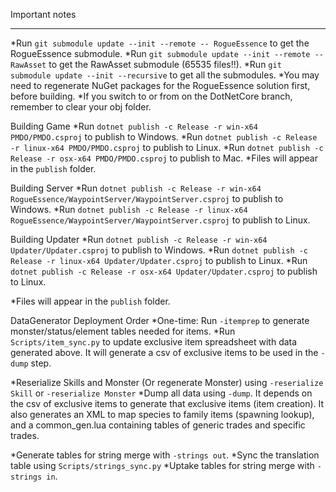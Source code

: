 Important notes

---


*Run `git submodule update --init --remote -- RogueEssence` to get the RogueEssence submodule.
*Run `git submodule update --init --remote -- RawAsset` to get the RawAsset submodule (65535 files!!).
*Run `git submodule update --init --recursive` to get all the submodules.
*You may need to regenerate NuGet packages for the RogueEssence solution first, before building.
*If you switch to or from on the DotNetCore branch, remember to clear your obj folder.

Building Game
*Run `dotnet publish -c Release -r win-x64 PMDO/PMDO.csproj` to publish to Windows.
*Run `dotnet publish -c Release -r linux-x64 PMDO/PMDO.csproj` to publish to Linux.
*Run `dotnet publish -c Release -r osx-x64 PMDO/PMDO.csproj` to publish to Mac.
*Files will appear in the `publish` folder.

Building Server
*Run `dotnet publish -c Release -r win-x64 RogueEssence/WaypointServer/WaypointServer.csproj` to publish to Windows.
*Run `dotnet publish -c Release -r linux-x64 RogueEssence/WaypointServer/WaypointServer.csproj` to publish to Linux.

Building Updater
*Run `dotnet publish -c Release -r win-x64 Updater/Updater.csproj` to publish to Windows.
*Run `dotnet publish -c Release -r linux-x64 Updater/Updater.csproj` to publish to Linux.
*Run `dotnet publish -c Release -r osx-x64 Updater/Updater.csproj` to publish to Linux.

*Files will appear in the `publish` folder.

DataGenerator Deployment Order
*One-time: Run `-itemprep` to generate monster/status/element tables needed for items.
*Run `Scripts/item_sync.py` to update exclusive item spreadsheet with data generated above. It will generate a csv of exclusive items to be used in the `-dump` step.

*Reserialize Skills and Monster (Or regenerate Monster) using `-reserialize Skill` or `-reserialize Monster`
*Dump all data using `-dump`.  It depends on the csv of exclusive items to generate that exclusive items (item creation). It also generates an XML to map species to family items (spawning lookup), and a common_gen.lua containing tables of generic trades and specific trades.

*Generate tables for string merge with `-strings out`.
*Sync the translation table using `Scripts/strings_sync.py`
*Uptake tables for string merge with `-strings in`.